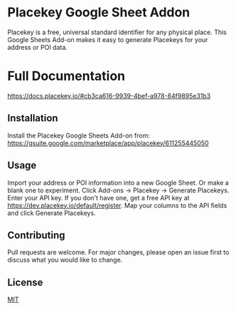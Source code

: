 # Placekey Google Sheet Addon

Placekey is a free, universal standard identifier for any physical place. This Google Sheets Add-on makes it easy to generate Placekeys for your address or POI data. 

# Full Documentation
https://docs.placekey.io/#cb3ca616-9939-4bef-a978-84f9895e31b3

## Installation

Install the Placekey Google Sheets Add-on from:
https://gsuite.google.com/marketplace/app/placekey/611255445050

## Usage

Import your address or POI information into a new Google Sheet. Or make a blank one to experiment.
Click Add-ons -> Placekey -> Generate Placekeys.
Enter your API key. If you don't have one, get a free API key at https://dev.placekey.io/default/register.
Map your columns to the API fields and click Generate Placekeys.

## Contributing

Pull requests are welcome. For major changes, please open an issue first to discuss what you would like to change.

## License
[MIT](https://choosealicense.com/licenses/mit/)
